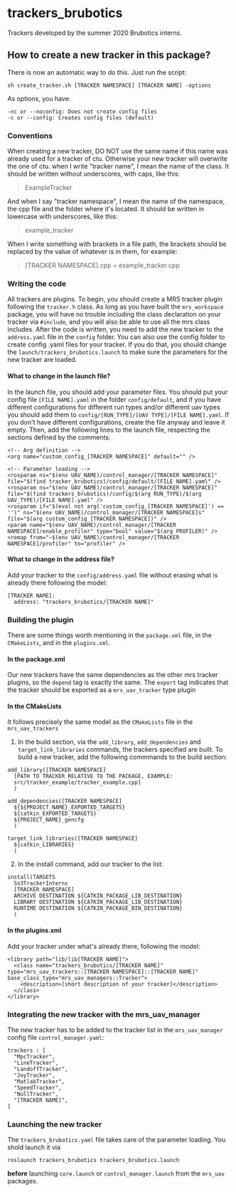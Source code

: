 # trackers_brubotics
Trackers developed by the summer 2020 Brubotics interns.

## How to create a new tracker in this package?
There is now an automatic way to do this. Just run the script:

```
sh create_tracker.sh [TRACKER NAMESPACE] [TRACKER NAME] -options
```
As options, you have:
```
-nc or --noconfig: Does not create config files
-c or --config: Creates config files (default)
```

### Conventions
When creating a new tracker, DO NOT use the same name if this name was already used for a tracker of ctu. Otherwise your new tracker will overwrite the one of ctu.
when I write "tracker name", I mean the name of the class. It should be written without underscores, with caps, like this:
> ExampleTracker

And when I say "tracker namespace", I mean the name of the namespace, the cpp file and the folder where it's located. It should be written in lowercase with underscores, like this:
> example_tracker

When I write something with brackets in a file path, the brackets should be replaced by the value of whatever is in them, for example:
> [TRACKER NAMESPACE].cpp = example_tracker.cpp

### Writing the code
All trackers are plugins. To begin, you should create a MRS tracker plugin following the `tracker.h` class. As long as you have built the `mrs_workspace` package, you will have no trouble including the class declaration on your tracker via `#include`, and you will also be able to use all the mrs class includes. After the code is written, you need to add the new tracker to the `address.yaml` file in the `config` folder. You can also use the config folder to create config .yaml files for your tracker. If you do that, you should change the `launch/trackers_brubotics.launch` to make sure the parameters for the new tracker are loaded.

#### What to change in the launch file?

In the launch file, you should add your parameter files. You should put your config file `[FILE NAME].yaml` in the folder `config/default`, and if you have different configurations for different run types and/or different uav types you should add them to `config/[RUN_TYPE]/[UAV TYPE]/[FILE NAME].yaml`. If you don't have different configurations, create the file anyway and leave it empty. Then, add the following lines to the launch file, respecting the sections defined by the comments:
```
<!-- Arg definition -->
<arg name="custom_config_[TRACKER NAMESPACE]" default="" />

<!-- Parameter loading -->
<rosparam ns="$(env UAV_NAME)/control_manager/[TRACKER NAMESPACE]" file="$(find tracker_brubotics)/config/default/[FILE NAME].yaml" />
<rosparam ns="$(env UAV_NAME)/control_manager/[TRACKER NAMESPACE]" file="$(find trackers_brubotics)/config/$(arg RUN_TYPE)/$(arg UAV_TYPE)/[FILE NAME].yaml" />
<rosparam if="$(eval not arg('custom_config_[TRACKER NAMESPACE]') == '')" ns="$(env UAV_NAME)/control_manager/[TRACKER NAMESPACE]s" file="$(arg custom_config_[TRACKER NAMESPACE])" />
<param name="$(env UAV_NAME)/control_manager/[TRACKER NAMESPACE]/enable_profiler" type="bool" value="$(arg PROFILER)" />
<remap from="~$(env UAV_NAME)/control_manager/[TRACKER NAMESPACE]/profiler" to="profiler" />
```

#### What to change in the address file?

Add your tracker to the `config/address.yaml` file without erasing what is already there following the model:

```
[TRACKER NAME]:
  address: "trackers_brubotics/[TRACKER NAME]"
```

### Building the plugin

There are some things worth mentioning in the `package.xml` file, in the `CMakeLists`,  and in the `plugins.xml`.

#### In the package.xml
Our new trackers have the same dependencies as the other mrs tracker plugins, so the `depend` tag is exactly the same. The `export` tag indicates that the tracker should be exported as a `mrs_uav_tracker` type plugin

#### In the CMakeLists
It follows precisely the same model as the `CMakeLists` file in the ```mrs_uav_trackers```
1. In the build section, via the `add_library`, `add_dependencies` and `target_link_libraries` commands, the trackers specified are built. To build a new tracker, add the following commmands to the build section:

```
add_library([TRACKER NAMESPACE]
  [PATH TO TRACKER RELATIVE TO THE PACKAGE, EXAMPLE:
  src/tracker_example/tracker_example.cpp]
  )

add_dependencies([TRACKER NAMESPACE]
  ${${PROJECT_NAME}_EXPORTED_TARGETS}
  ${catkin_EXPORTED_TARGETS}
  ${PROJECT_NAME}_gencfg
  )

target_link_libraries([TRACKER NAMESPACE]
  ${catkin_LIBRARIES}
  )
```

2. In the install command, add our tracker to the list:
```
install(TARGETS
  So3TrackerInterns
  [TRACKER NAMESPACE]
  ARCHIVE DESTINATION ${CATKIN_PACKAGE_LIB_DESTINATION}
  LIBRARY DESTINATION ${CATKIN_PACKAGE_LIB_DESTINATION}
  RUNTIME DESTINATION ${CATKIN_PACKAGE_BIN_DESTINATION}
  )
```

#### In the plugins.xml
Add your tracker under what's already there, following the model:
```
<library path="lib/lib[TRACKER NAME]">
  <class name="trackers_brubotics/[TRACKER NAME]" type="mrs_uav_trackers::[TRACKER NAMESPACE]::[TRACKER NAME]" base_class_type="mrs_uav_managers::Tracker">
    <description>[short description of your tracker]</description>
  </class>
</library>
```


### Integrating the new tracker with the mrs_uav_manager

The new tracker has to be added to the tracker list in the `mrs_uav_manager` config file `control_manager.yaml`:

```
trackers : [
  "MpcTracker",
  "LineTracker",
  "LandoffTracker",
  "JoyTracker",
  "MatlabTracker",
  "SpeedTracker",
  "NullTracker",
  "[TRACKER NAME]",
]
```

### Launching the new tracker

The `trackers_brubotics.yaml` file takes care of the parameter loading. You shold launch it via
```
roslaunch trackers_brubotics trackers_brubotics.launch
```
**before** launching `core.launch` or `control_manager.launch` from the `mrs_uav` packages.
